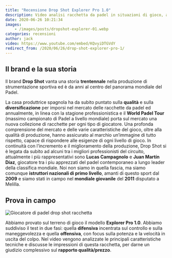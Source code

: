 ```yaml
---
title: "Recensione Drop Shot Explorer Pro 1.0"
description: Video analisi racchetta da padel in situazioni di gioco, attacco e difesa, rapporto/qualità prezzo e considerazioni finali
date: 2020-06-26 10:21:34
images:
    - /images/posts/dropshot-explorer-01.webp
categories: recensioni
author: jack
video: https://www.youtube.com/embed/KQvyiDTGVdY
redirect_from: /2020/06/26/drop-shot-explorer-pro-1/
---
```


## Il brand e la sua storia

Il brand **Drop Shot** vanta una storia **trentennale** nella produzione di strumentazione sportiva ed è da anni al centro del panorama mondiale del Padel.  

La casa produttrice spagnola ha da subito puntato sulla **qualità** e sulla **diversificazione** per imporsi nel mercato delle racchette da padel ed annualmente, in linea con la stagione professionistica e il
**World Padel Tour** (massimo campionato di Padel a livello mondiale) porta sul mercato una nuova collezione di racchette per ogni tipo di giocatore. Una profonda comprensione del mercato e delle varie caratteristiche del gioco, oltre alla qualità di produzione, hanno assicurato al marchio un’immagine di tutto rispetto, capace di rispondere alle esigenze di ogni livello di gioco. In continuità con l’incremento e il miglioramento della produzione, Drop Shot si è legata da subito ad alcuni tra i migliori professionisti del circuito, attualmente i più rappresentativi sono **Lucas Campagnolo** e **Juan Martín Díaz**, giocatore tra i piu apprezzati del padel contemporaneo a lungo leader della classifica mondiale. Noi non siamo in quella fascia, ma siamo comunque **istruttori nazionali di primo livello**, amanti di questo sport dal **2009** e siamo stati in campo nel **mondiale giovanile** del **2011** disputato a Melilla.

## Prova in campo

![Giocatore di padel drop shot racchetta](/images/posts/dropshot-explorer-02.webp)

Abbiamo provato sul terreno di gioco il modello **Explorer Pro 1.0**. Abbiamo suddiviso il test in due fasi: quella **difensiva** incentrata sul controllo e sulla maneggevolezza e quella **offensiva**, con focus sulla potenza e la velocità in uscita del colpo. Nel video vengono analizzate le principali caratteristiche tecniche e discusse le impressioni di questa racchetta, per darne un giudizio complessivo sul **rapporto qualità/prezzo**. 
